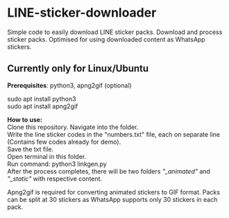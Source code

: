 # LINE-sticker-downloader
Simple code to easily download LINE sticker packs. Download and process sticker packs. Optimised for using downloaded content as WhatsApp stickers.

## Currently only for Linux/Ubuntu

<b> Prerequisites</b>: python3, apng2gif (optional)

sudo apt install python3  
sudo apt install apng2gif  

<b>How to use:</b>  
  Clone this repository. 
  Navigate into the folder.  
  Write the line sticker codes in the "numbers.txt" file, each on separate line (Contains few codes already for demo).  
  Save the txt file.  
  Open terminal in this folder.  
  Run command: python3 linkgen.py  
After the process completes, there will be two folders <i>"_animated"</i> and <i>"_static"</i> with respective content.

Apng2gif is required for converting animated stickers to GIF format. Packs can be split at 30 stickers as WhatsApp supports only 30 stickers in each pack.
